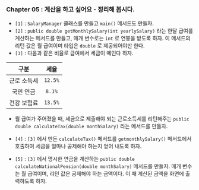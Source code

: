 
### Chapter 05 : 계산을 하고 싶어요 - 정리해 봅시다.

- `[1]` : `SalaryManager` 클래스를 만들고 `main()` 메서드도 만들자.
- `[2]` : `public double getMonthlySalary(int yearlySalary)` 라는 한달 급여를 계산하는 메서드를 만들고, 매개 변수로는 `int` 로 연봉을 받도록 하자. 이 메서드의 리턴 값은 월 급여이며 타입은 `double` 로 제공되어야만 한다.
- `[3]` : 다음과 같은 비율로 급여에서 세금이 떼인다 하자.

|구분|세율|
|:---:|:---:|
|근로 소득세|`12.5%`|
|국민 연금|`8.1%`|
|건강 보험료|`13.5%`|

- 월 급여가 주어졌을 때, 세금으로 제출해야 되는 근로소득세를 리턴해주는 `public double calculateTax(double monthSalary)` 라는 메서드를 만들자.

- `[4]` : `[3]` 에서 만든 `calculateTax()` 메서드를 `getmonthlySalary()` 메서드에서 호출하여 세금을 얼마나 공제해야 하는지 얻어 내도록 하자.
- `[5]` : `[3]` 에서 명시한 연금을 계산하는 `public double calculateNationalPension(double monthSalary)` 메서드를 만들자. 매개 변수는 월 급여이며, 리턴 값은 공제해야 하는 금액이다. 이 때 계산된 금액을 화면에 출력하도록 하자.
